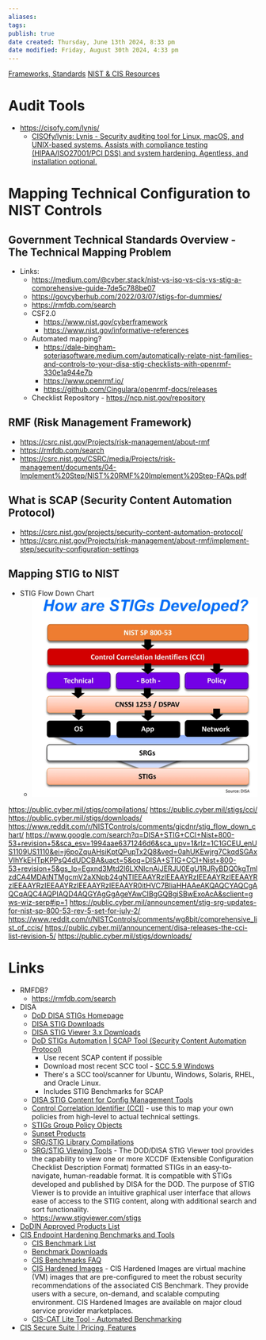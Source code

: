 ```yaml
---
aliases: 
tags: 
publish: true
date created: Thursday, June 13th 2024, 8:33 pm
date modified: Friday, August 30th 2024, 4:33 pm
---
```

[Frameworks, Standards](../Frameworks,%20Standards/Frameworks,%20Standards.md) 
[NIST & CIS Resources](../Frameworks,%20Standards/NIST%20&%20CIS%20Resources.md) 
# Audit Tools

- https://cisofy.com/lynis/
	- [CISOfy/lynis: Lynis - Security auditing tool for Linux, macOS, and UNIX-based systems. Assists with compliance testing (HIPAA/ISO27001/PCI DSS) and system hardening. Agentless, and installation optional.](https://github.com/CISOfy/lynis) 

# Mapping Technical Configuration to NIST Controls

## Government Technical Standards Overview - The Technical Mapping Problem

- Links:
    - https://medium.com/@cyber.stack/nist-vs-iso-vs-cis-vs-stig-a-comprehensive-guide-7de5c788be07
    - https://govcyberhub.com/2022/03/07/stigs-for-dummies/
    - https://rmfdb.com/search
    - CSF2.0
        - https://www.nist.gov/cyberframework
        - https://www.nist.gov/informative-references
    - Automated mapping?
        - https://dale-bingham-soteriasoftware.medium.com/automatically-relate-nist-families-and-controls-to-your-disa-stig-checklists-with-openrmf-330e1a944e7b
        - https://www.openrmf.io/
        - https://github.com/Cingulara/openrmf-docs/releases
    - Checklist Repository - https://ncp.nist.gov/repository

## RMF (Risk Management Framework)

- https://csrc.nist.gov/Projects/risk-management/about-rmf
- https://rmfdb.com/search
- https://csrc.nist.gov/CSRC/media/Projects/risk-management/documents/04-Implement%20Step/NIST%20RMF%20Implement%20Step-FAQs.pdf

## What is SCAP (Security Content Automation Protocol)

- https://csrc.nist.gov/projects/security-content-automation-protocol/
- https://csrc.nist.gov/Projects/risk-management/about-rmf/implement-step/security-configuration-settings

## Mapping STIG to NIST

- STIG Flow Down Chart
    - ![How STIGs are Developed](_attachments/Endpoint%20Hardening/IMG-20240830163359293.png)

https://public.cyber.mil/stigs/compilations/
https://public.cyber.mil/stigs/cci/
https://public.cyber.mil/stigs/downloads/
https://www.reddit.com/r/NISTControls/comments/gicdnr/stig_flow_down_chart/
https://www.google.com/search?q=DISA+STIG+CCI+Nist+800-53+revision+5&sca_esv=1994aae6371246d6&sca_upv=1&rlz=1C1GCEU_enUS1109US1110&ei=j6poZquAHsiKptQPupTx2Q8&ved=0ahUKEwjrg7CkqdSGAxVIhYkEHTpKPPsQ4dUDCBA&uact=5&oq=DISA+STIG+CCI+Nist+800-53+revision+5&gs_lp=Egxnd3Mtd2l6LXNlcnAiJERJU0EgU1RJRyBDQ0kgTmlzdCA4MDAtNTMgcmV2aXNpb24gNTIEEAAYRzIEEAAYRzIEEAAYRzIEEAAYRzIEEAAYRzIEEAAYRzIEEAAYRzIEEAAYR0itHVC7BliaHHAAeAKQAQCYAQCgAQCqAQC4AQPIAQD4AQGYAgGgAgeYAwCIBgGQBgiSBwExoAcA&sclient=gws-wiz-serp#ip=1
https://public.cyber.mil/announcement/stig-srg-updates-for-nist-sp-800-53-rev-5-set-for-july-2/
https://www.reddit.com/r/NISTControls/comments/wg8bit/comprehensive_list_of_ccis/
https://public.cyber.mil/announcement/disa-releases-the-cci-list-revision-5/
https://public.cyber.mil/stigs/downloads/

#  Links

- RMFDB?
    - https://rmfdb.com/search
- DISA
    - [DoD DISA STIGs Homepage](https://public.cyber.mil/stigs/)
    - [DISA STIG Downloads](https://public.cyber.mil/stigs/downloads/)
    - [DISA STIG Viewer 3.x Downloads](https://public.cyber.mil/stigs/downloads/?_dl_facet_stigs=stig-viewer-3x)
    - [DoD STIGs Automation | SCAP Tool (Security Content Automation Protocol)](https://public.cyber.mil/stigs/scap/)
        - Use recent SCAP content if possible
        - Download most recent SCC tool - [SCC 5.9 Windows](https://dl.dod.cyber.mil/wp-content/uploads/stigs/zip/scc-5.9_Windows_bundle.zip)
        - There's a SCC tool/scanner for Ubuntu, Windows, Solaris, RHEL, and Oracle Linux.
        - Includes STIG Benchmarks for SCAP
    - [DISA STIG Content for Config Management Tools](https://public.cyber.mil/stigs/supplemental-automation-content/)
    - [Control Correlation Identifier (CCI)](https://public.cyber.mil/stigs/cci/) - use this to map your own policies from high-level to actual technical settings.
    - [STIGs Group Policy Objects](https://public.cyber.mil/stigs/gpo/)
    - [Sunset Products](https://public.cyber.mil/stigs/sunset-products/)
    - [SRG/STIG Library Compilations](https://public.cyber.mil/stigs/compilations/)
    - [SRG/STIG Viewing Tools](https://public.cyber.mil/stigs/srg-stig-tools/) - The DOD/DISA STIG Viewer tool provides the capability to view one or more XCCDF (Extensible Configuration Checklist Description Format) formatted STIGs in an easy-to-navigate, human-readable format. It is compatible with STIGs developed and published by DISA for the DOD. The purpose of STIG Viewer is to provide an intuitive graphical user interface that allows ease of access to the STIG content, along with additional search and sort functionality. 
    - https://www.stigviewer.com/stigs
- [DoDIN Approved Products List](https://aplits.disa.mil/processAPList.action)
- [CIS Endpoint Hardening Benchmarks and Tools](https://www.cisecurity.org/cis-benchmarks)
    - [CIS Benchmark List](https://www.cisecurity.org/cis-benchmarks)
    - [Benchmark Downloads](https://learn.cisecurity.org/benchmarks)
    - [CIS Benchmarks FAQ](https://www.cisecurity.org/cis-benchmarks/cis-benchmarks-faq)
    - [CIS Hardened Images](https://www.cisecurity.org/cis-hardened-image-list) - CIS Hardened Images are virtual machine (VM) images that are pre-configured to meet the robust security recommendations of the associated CIS Benchmark. They provide users with a secure, on-demand, and scalable computing environment. CIS Hardened Images are available on major cloud service provider marketplaces.
    - [CIS-CAT Lite Tool - Automated Benchmarking](https://learn.cisecurity.org/cis-cat-lite)
- [CIS Secure Suite | Pricing, Features](https://www.cisecurity.org/cis-securesuite/pricing-and-categories/end-user)

